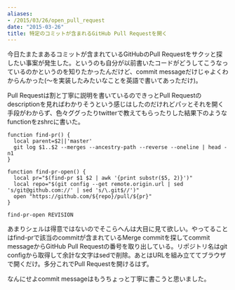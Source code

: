 ```yaml
---
aliases:
- /2015/03/26/open_pull_request
date: "2015-03-26"
title: 特定のコミットが含まれるGitHub Pull Requestを開く
---
```


今日たまたまあるコミットが含まれているGitHubのPull Requestをサクッと探したい事案が発生した。というのも自分が以前書いたコードがどうしてこうなっているのかというのを知りたかったんだけど、commit messageだけじゃよくわからんかった(〜を実装したみたいなことを英語で書いてあっただけ)。

Pull Requestは割と丁寧に説明を書いているのできっとPull Requestのdescriptionを見ればわかりそうという感じはしたのだけれどパッとそれを開く手段がわからず、色々ググったりtwitterで教えてもらったりした結果下のようなfunctionをzshrcに書いた。

```shell
function find-pr() {
  local parent=$2||'master'
  git log $1..$2 --merges --ancestry-path --reverse --oneline | head -n1
}

function find-pr-open() {
  local pr="$(find-pr $1 $2 | awk '{print substr($5, 2)}')"
  local repo="$(git config --get remote.origin.url | sed 's/git@github.com://' | sed 's/\.git$//')"
  open "https://github.com/${repo}/pull/${pr}"
}
```

```
find-pr-open REVISION
```

あまりシェルは得意ではないのでそこらへんは大目に見て欲しい。やってることはfind-prで該当のcommitが含まれているMerge commitを探してcommit messageからGitHub Pull Requestの番号を取り出している。リポジトリ名はgit configから取得して余計な文字はsedで削除。あとはURLを組み立ててブラウザで開くだけ。多分これでPull Requestを開けるはず。

なんにせよcommit messageはもうちょっと丁寧に書こうと思いました。